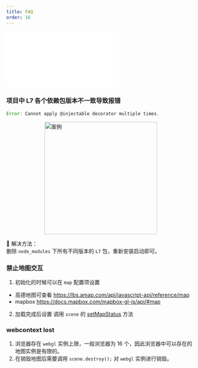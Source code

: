 ```yaml
---
title: FAQ
order: 16
---
```


<embed src="@/docs/common/style.md"></embed>

### 项目中 L7 各个依赖包版本不一致导致报错

```js
Error: Cannot apply @injectable decorator multiple times.
```

<img height="300px" style="display: block;margin: 0 auto;" alt="案例" src='https://gw.alipayobjects.com/mdn/rms_816329/afts/img/A*BsMyRZDuB54AAAAAAAAAAAAAARQnAQ'>

🌟 解决方法：  
删除 `node_modules` 下所有不同版本的 `L7` 包，重新安装启动即可。

### 禁止地图交互

1. 初始化的时候可以在 `map` 配置项设置

- 高德地图可查看 https://lbs.amap.com/api/javascript-api/reference/map
- mapbox https://docs.mapbox.com/mapbox-gl-js/api/#map

2. 加载完成后设置
   调用 `scene` 的 [setMapStatus](/zh/docs/api/scene/scene/#setmapstatus) 方法

### webcontext lost
1. 浏览器存在 `webgl` 实例上限，一般浏览器为 16 个，因此浏览器中可以存在的地图实例是有限的。
2. 在销毁地图后需要调用 `scene.destroy();` 对 `webgl` 实例进行销毁。
